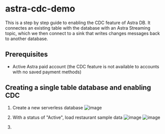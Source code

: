 # astra-cdc-demo

This is a step by step guide to enabling the CDC feature of Astra DB. It connectes an existing table with the database with an Astra Streaming topic, which we then connect to a sink that writes changes messages back to another database.

## Prerequisites

- Active Astra paid account (the CDC feature is not available to accounts with no saved payment methods)

## Creating a single table database and enabling CDC

1. Create a new serverless database
  ![image](https://user-images.githubusercontent.com/16946028/159967778-0be9572f-0fa5-45b4-ad9a-8e7f31313f80.png)

1. With a status of "Active", load restaurant sample data
  ![image](https://user-images.githubusercontent.com/16946028/159969713-758c1735-6227-4252-87fc-34de2a606b4b.png)
  ![image](https://user-images.githubusercontent.com/16946028/159970840-daa952d4-f23c-47d5-832a-21cdf2131958.png)
  
1. 
